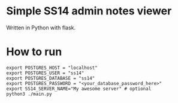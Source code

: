 # Simple SS14 admin notes viewer

Written in Python with flask.

# How to run

```shell
export POSTGRES_HOST = "localhost"
export POSTGRES_USER = "ss14"
export POSTGRES_DATABASE = "ss14"
export POSTGRES_PASSWORD = "<your_database_password_here>"
export SS14_SERVER_NAME="My awesome server" # optional
python3 ./main.py
```

